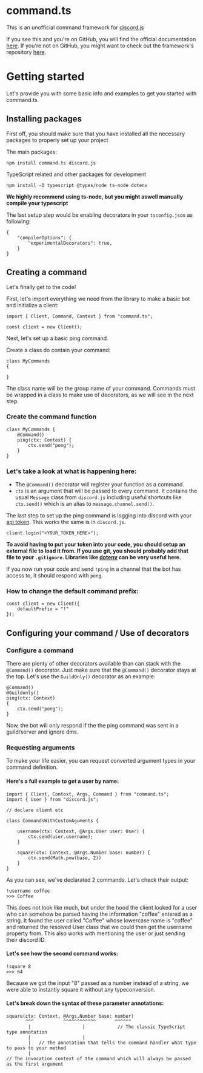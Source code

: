 # command.ts

This is an unofficial command framework for [discord.js](https://discord.js.org)

If you see this and you're on GitHub, you will find the official documentation [here](https://command.js.org).
If you're not on GitHub, you might want to check out the framework's repository [here](https://github.com/Satoqz/command.ts).


# Getting started

Let's provide you with some basic info and examples to get you started with command.ts.

## Installing packages
First off, you should make sure that you have installed all the necessary packages to properly set up your project

The main packages:
```
npm install command.ts discord.js
```
TypeScript related and other packages for development
```
npm install -D typescript @types/node ts-node dotenv
```
**We highly recommend using ts-node, but you might aswell manually compile your typescript**

The last setup step would be enabling decorators in your `tsconfig.json` as following:
```
{
	"compilerOptions": {
		"experimentalDecorators": true,
	}
}
```

## Creating a command
Let's finally get to the code!

First, let's import everything we need from the library to make a basic bot and initialize a client:
```
import { Client, Command, Context } from "command.ts";

const client = new Client();
```
Next, let's set up a basic ping command.

Create a class do contain your command:
```
class MyCommands
{

}
```
The class name will be the group name of your command. Commands must be wrapped in a class to make use of decorators, as we will see in the next step.

### Create the command function
```
class MyCommands {
	@Command()
	ping(ctx: Context) {
		ctx.send("pong");
	}
}
```
### Let's take a look at what is happening here:
- The `@Command()` decorator will register your function as a command.
- `ctx` is an argument that will be passed to every command. It contains the usual `Message` class from `discord.js` including useful shortcuts like `ctx.send()` which is an alias to `message.channel.send()`.

The last step to set up the ping command is logging into discord with your [api token](https://discord.com/developers). This works the same is in `discord.js`.
```
client.login("<YOUR_TOKEN_HERE>");
```
**To avoid having to put your token into your code, you should setup an external file to load it from. If you use git, you should probably add that file to your `.gitignore`. Libraries like [dotenv](https://www.npmjs.com/package/dotenv) can be very useful here.**

If you now run your code and send `!ping` in a channel that the bot has access to, it should respond with `pong`.

### How to change the default command prefix:
```
const client = new Client({
	defaultPrefix = "!"
});
```

## Configuring your command / Use of decorators

### Configure a command
There are plenty of other decorators available than can stack with the `@Command()` decorator. Just make sure that the `@Command()` decorator stays at the top. Let's use the `GuildOnly()` decorator as an example:
```
@Command()
@Guildonly()
ping(ctx: Context)
{
	ctx.send("pong");
}
```
Now, the bot will only respond if the the ping command was sent in a guild/server and ignore dms.

### Requesting arguments

To make your life easier, you can request converted argument types in your command definition.
#### Here's a full example to get a user by name:
```
import { Client, Context, Args, Command } from "command.ts";
import { User } from "discord.js";

// declare client etc

class CommandsWithCustomAguments {

	username(ctx: Context, @Args.User user: User) {
		ctx.send(user.username);
	}

	square(ctx: Context, @Args.Number base: number) {
		ctx.send(Math.pow(base, 2))
	}
}
```
As you can see, we've declarated 2 commands. Let's check their output:
```
!username coffee
>>> Coffee
```
This does not look like much, but under the hood the client looked for a user who can somehow be parsed having the information "coffee" entered as a string. It found the user called "Coffee" whose lowercase name is "coffee" and returned the resolved User class that we could then get the username property from. This also works with mentioning the user or just sending their discord ID.

#### Let's see how the second command works:
```
!square 8
>>> 64
```
Because we got the input "8" passed as a number instead of a string, we were able to instantly square it without any typeconversion.

#### Let's break down the syntax of these parameter annotations:
```
square(ctx: Context, @Args.Number base: number)
	   ^^^			 ^^^^^^^^^^^^       ^^^^^^
		|					|			 // The classic TypeScript type annotation
		|					|
		|	// The annotation that tells the command handler what type to pass to your method
		|
// The invocation context of the command which will always be passed as the first argument
```
